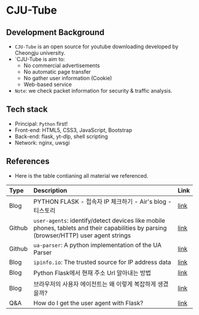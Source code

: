 # CJU-Tube

## Development Background

- `CJU-Tube` is an open source for youtube downloading developed by Cheongju university.
- `CJU-Tube is aim to:
  - No commercial advertisements
  - No automatic page transfer
  - No gather user information (Cookie)
  - Web-based service
- `Note`: we check packet information for security & traffic analysis.

## Tech stack

- Principal: `Python` first!
- Front-end: HTML5, CSS3, JavaScript, Bootstrap
- Back-end: flask, yt-dlp, shell scripting
- Network: nginx, uwsgi

## References

- Here is the table contianing all material we referenced.

|Type|Description|Link|
|:--|:--|:--|
|Blog|PYTHON FLASK - 접속자 IP 체크하기 - Air's blog - 티스토리|[link](https://blogair.tistory.com/63)|
|Github|`user-agents`: identify/detect devices like mobile phones, tablets and their capabilities by parsing (browser/HTTP) user agent strings|[link](https://github.com/selwin/python-user-agents)|
|Github|`ua-parser`: A python implementation of the UA Parser|[link](https://github.com/ua-parser/uap-python)|
|Blog|`ipinfo.io`: The trusted source for IP address data|[link](https://ipinfo.io/)|
|Blog|Python Flask에서 현재 주소 Url 알아내는 방법|[link](https://webisfree.com/2017-09-24/python-flask%EC%97%90%EC%84%9C-%ED%98%84%EC%9E%AC-%EC%A3%BC%EC%86%8C-url-%EC%95%8C%EC%95%84%EB%82%B4%EB%8A%94-%EB%B0%A9%EB%B2%95)|
|Blog|브라우저의 사용자 에이전트는 왜 이렇게 복잡하게 생겼을까?|[link](https://wormwlrm.github.io/2021/10/11/Why-User-Agent-string-is-so-complex.html)|
|Q&A|How do I get the user agent with Flask?|[link](https://stackoverflow.com/questions/9878020/how-do-i-get-the-user-agent-with-flask)|


